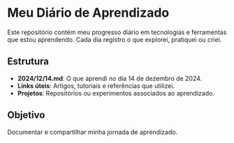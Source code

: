# Meu Diário de Aprendizado

Este repositório contém meu progresso diário em tecnologias e ferramentas que estou aprendendo. Cada dia registro o que explorei, pratiquei ou criei.

## Estrutura
- **2024/12/14.md**: O que aprendi no dia 14 de dezembro de 2024.
- **Links úteis**: Artigos, tutoriais e referências que utilizei.
- **Projetos**: Repositórios ou experimentos associados ao aprendizado.

## Objetivo
Documentar e compartilhar minha jornada de aprendizado.

